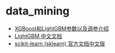 # data_mining
* [XGBoost和LightGBM参数以及调参介绍](https://www.jianshu.com/p/1100e333fcab)
* [LightGBM 中文文档](http://lightgbm.apachecn.org/#/)
* [scikit-learn (sklearn) 官方文档中文版](http://sklearn.apachecn.org/#/)
